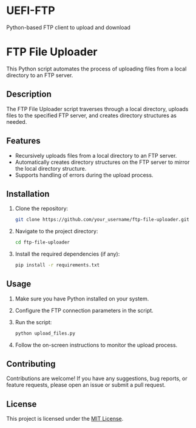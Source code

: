 # UEFI-FTP
Python-based FTP client to upload and download

# FTP File Uploader

This Python script automates the process of uploading files from a local directory to an FTP server.

## Description

The FTP File Uploader script traverses through a local directory, uploads files to the specified FTP server, and creates directory structures as needed.

## Features

- Recursively uploads files from a local directory to an FTP server.
- Automatically creates directory structures on the FTP server to mirror the local directory structure.
- Supports handling of errors during the upload process.

## Installation

1. Clone the repository:

    ```bash
    git clone https://github.com/your_username/ftp-file-uploader.git
    ```

2. Navigate to the project directory:

    ```bash
    cd ftp-file-uploader
    ```

3. Install the required dependencies (if any):

    ```bash
    pip install -r requirements.txt
    ```

## Usage

1. Make sure you have Python installed on your system.
2. Configure the FTP connection parameters in the script.
3. Run the script:

    ```bash
    python upload_files.py
    ```

4. Follow the on-screen instructions to monitor the upload process.

## Contributing

Contributions are welcome! If you have any suggestions, bug reports, or feature requests, please open an issue or submit a pull request.

## License

This project is licensed under the [MIT License](LICENSE).





